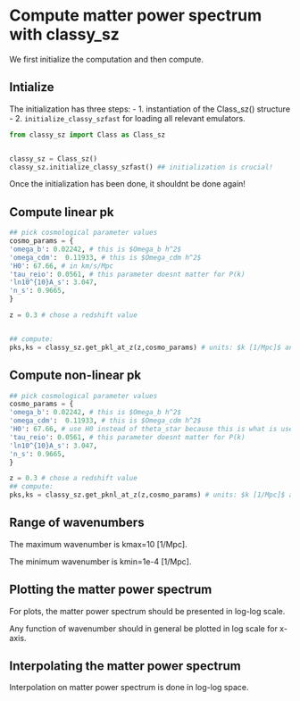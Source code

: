 # Compute matter power spectrum with classy_sz

We first initialize the computation and then compute.

## Intialize

The initialization has three steps:
    - 1. instantiation of the Class_sz() structure
    - 2. `initialize_classy_szfast` for loading all relevant emulators. 


```python
from classy_sz import Class as Class_sz


classy_sz = Class_sz()
classy_sz.initialize_classy_szfast() ## initialization is crucial! 
```

Once the initialization has been done, it shouldnt be done again!


## Compute linear pk

```python
## pick cosmological parameter values
cosmo_params = {
'omega_b': 0.02242, # this is $Omega_b h^2$
'omega_cdm':  0.11933, # this is $Omega_cdm h^2$
'H0': 67.66, # in km/s/Mpc
'tau_reio': 0.0561, # this parameter doesnt matter for P(k)
'ln10^{10}A_s': 3.047,
'n_s': 0.9665,
}

z = 0.3 # chose a redshift value 


## compute:
pks,ks = classy_sz.get_pkl_at_z(z,cosmo_params) # units: $k [1/Mpc]$ and $P(k) [Mpc]^3$
```

## Compute non-linear pk

```python
## pick cosmological parameter values
cosmo_params = {
'omega_b': 0.02242, # this is $Omega_b h^2$
'omega_cdm':  0.11933, # this is $Omega_cdm h^2$
'H0': 67.66, # use H0 instead of theta_star because this is what is used by the emulators and to avoid any ambiguity when comparing with camb. 
'tau_reio': 0.0561, # this parameter doesnt matter for P(k)
'ln10^{10}A_s': 3.047,
'n_s': 0.9665,
}

z = 0.3 # chose a redshift value 
## compute:
pks,ks = classy_sz.get_pknl_at_z(z,cosmo_params) # units: $k [1/Mpc]$ and $P(k) [Mpc]^3$
```

## Range of wavenumbers

The maximum wavenumber is kmax=10 [1/Mpc].

The minimum wavenumber is kmin=1e-4 [1/Mpc].


## Plotting the matter power spectrum

For plots, the matter power spectrum should be presented in log-log scale.

Any function of wavenumber should in general be plotted in log scale for x-axis.


## Interpolating the matter power spectrum

Interpolation on matter power spectrum is done in log-log space.

